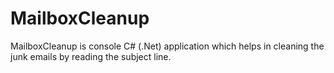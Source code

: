 # MailboxCleanup
MailboxCleanup is console C# (.Net) application which helps in cleaning the junk emails by reading the subject line.
